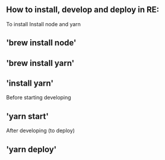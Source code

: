 How to install, develop and deploy in RE:
-----------------------------------------

To install
Install node and yarn

## 'brew install node'
## 'brew install yarn'
## 'install yarn'

Before starting developing 
## 'yarn start'

After developing (to deploy)
## 'yarn deploy'
